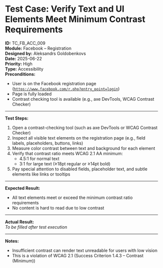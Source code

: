 # Test Case: Verify Text and UI Elements Meet Minimum Contrast Requirements

**ID:** TC_FB_ACC_009  
**Module:** Facebook – Registration  
**Designed by:** Aleksandrs Goldobenkovs  
**Date:** 2025-06-22  
**Priority:** High  
**Type:** Accessibility  
**Preconditions:**  
- User is on the Facebook registration page  ([`https://www.facebook.com/r.php?entry_point=login`](https://www.facebook.com/r.php?entry_point=login))
- Page is fully loaded  
- Contrast checking tool is available (e.g., axe DevTools, WCAG Contrast Checker)

---

**Test Steps:**

1. Open a contrast-checking tool (such as axe DevTools or WCAG Contrast Checker)  
2. Inspect all visible text elements on the registration page (e.g., field labels, placeholders, buttons, links)  
3. Measure color contrast between text and background for each element  
4. Verify that contrast ratio meets WCAG 2.1 AA minimum:  
   - 4.5:1 for normal text  
   - 3:1 for large text (≥18pt regular or ≥14pt bold)  
5. Pay special attention to disabled fields, placeholder text, and subtle elements like links or tooltips

---

**Expected Result:**  
- All text elements meet or exceed the minimum contrast ratio requirements  
- No content is hard to read due to low contrast

---

**Actual Result:**  
_To be filled after test execution_

---

**Notes:**  
- Insufficient contrast can render text unreadable for users with low vision  
- This is a violation of WCAG 2.1 (Success Criterion 1.4.3 – Contrast (Minimum))
